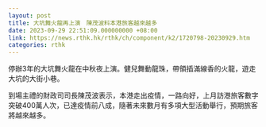 ```yaml
---
layout: post
title: 大坑舞火龍再上演　陳茂波料本港旅客越來越多
date: 2023-09-29 22:51:09.000000000 +08:00
link: https://news.rthk.hk/rthk/ch/component/k2/1720798-20230929.htm
categories: rthk
---
```


停辦3年的大坑舞火龍在中秋夜上演。健兒舞動龍珠，帶領插滿線香的火龍，遊走大坑的大街小巷。

到場主禮的財政司司長陳茂波表示，本港走出疫情，一路向好，上月訪港旅客數字突破400萬人次，已達疫情前八成，隨著未來數月有多項大型活動舉行，預期旅客將越來越多。
